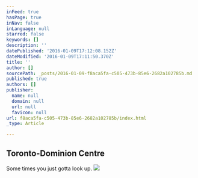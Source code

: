 ```yaml
---
inFeed: true
hasPage: true
inNav: false
inLanguage: null
starred: false
keywords: []
description: ''
datePublished: '2016-01-09T17:12:08.152Z'
dateModified: '2016-01-09T17:11:50.370Z'
title: ''
author: []
sourcePath: _posts/2016-01-09-f8aca5fa-c505-473b-85e6-2682a102785b.md
published: true
authors: []
publisher:
  name: null
  domain: null
  url: null
  favicon: null
url: f8aca5fa-c505-473b-85e6-2682a102785b/index.html
_type: Article

---
```

## Toronto-Dominion Centre

Some times you just gotta look up.
![](https://the-grid-user-content.s3-us-west-2.amazonaws.com/4de60b44-b27c-4b4d-88e6-3380b543df86.jpg)